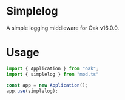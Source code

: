 # Simplelog
A simple logging middleware for Oak v16.0.0.

# Usage
```ts
import { Application } from "oak";
import { simplelog } from "mod.ts"

const app = new Application();
app.use(simplelog);
```
